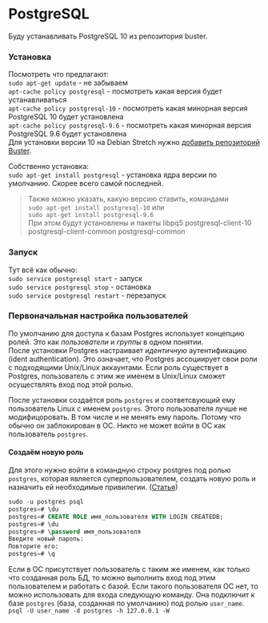 # PostgreSQL
Буду устанавливать PostgreSQL 10 из репозитория buster.  

### Установка
Посмотреть что предлагают:  
`sudo apt-get update` - не забываем  
`apt-cache policy postgresql` - посмотреть какая версия будет устанавливаться  
`apt-cache policy postgresql-10` - посмотреть какая минорная версия PostgreSQL 10 будет установлена  
`apt-cache policy postgresql-9.6` - посмотреть какая минорная версия PostgreSQL 9.6 будет установлена  
Для установки версии 10 на Debian Stretch нужно [добавить репозиторий Buster](README.md#Добавление-репозитория-buster).  

Собственно установка:  
`sudo apt-get install postgresql` - установка ядра версии по умолчанию. Скорее всего самой последней.  
> Также можно указать, какую версию ставить, командами  
> `sudo apt-get install postgresql-10` или  
> `sudo apt-get install postgresql-9.6`  
При этом будут установлены и пакеты libpq5 postgresql-client-10 postgresql-client-common postgresql-common  

### Запуск
Тут всё как обычно:  
`sudo service postgresql start` - запуск  
`sudo service postgresql stop` - остановка  
`sudo service postgresql restart` - перезапуск  

### Первоначальная настройка пользователей
По умолчанию для доступа к базам Postgres использует концепцию ролей. Это как _пользователи_ и _группы_ в одном понятии.  
После установки Postgres настраивает _идентичную_ аутентификацию (ident authentication). Это означает, что Postgres ассоциирует свои роли с подходящими Unix/Linux аккаунтами. Если роль существует в Postgres, пользователь с этим же именем в Unix/Linux сможет осуществлять вход под этой ролью.  

После установки создаётся роль `postgres` и соответсвующий ему пользователь Linux с именем `postgres`. Этого пользователя лучше не модифицоровать. В том числе и не менять ему пароль. Потому что обычно он заблокирован в ОС. Никто не может войти в ОС как пользователь `postgres`.  

#### Создаём новую роль
Для этого нужно войти в командную строку postgres под ролью `postgres`, которая является суперпользователем, создать новую роль и назначить ей необходимые привилегии. ([Статья](https://postgrespro.ru/docs/postgresql/9.6/sql-createrole))  
```sql
sudo -u postgres psql
postgres=# \du
postgres=# CREATE ROLE имя_пользователя WITH LOGIN CREATEDB;
postgres=# \du
postgres=# \password имя_пользователя
Введите новый пароль:
Повторите его:
postgres=# \q
```
Если в ОС присутствует пользователь с таким же именем, как только что созданная роль БД, то можно выполнить вход под этим пользователем и работать с базой. Если такого пользователя ОС нет, то можно использовать для входа следующую команду. Она подключит к базе `postgres` (база, созданная по умолчанию) под ролью `user_name`.  
`psql -U user_name -d postgres -h 127.0.0.1 -W`
